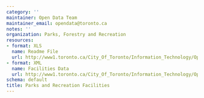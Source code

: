 ```yaml
---
category: ''
maintainer: Open Data Team
maintainer_email: opendata@toronto.ca
notes: ''
organization: Parks, Forestry and Recreation
resources:
- format: XLS
  name: Readme File
  url: http://www1.toronto.ca/City_Of_Toronto/Information_Technology/Open_Data/Data_Sets/Assets/Files/Parks_and_Recreation_Facilities_Data_Readme.xls
- format: XML
  name: Facilities Data
  url: http://www1.toronto.ca/City_Of_Toronto/Information_Technology/Open_Data/Data_Sets/Assets/Files/locations-20110725.xml
schema: default
title: Parks and Recreation Facilities
---
```

